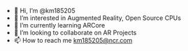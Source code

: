 - 👋 Hi, I’m @km185205
- 👀 I’m interested in Augmented Reality, Open Source CPUs
- 🌱 I’m currently learning ARCore
- 💞️ I’m looking to collaborate on AR Projects
- 📫 How to reach me km185205@ncr.com

<!---
km185205/km185205 is a ✨ special ✨ repository because its `README.md` (this file) appears on your GitHub profile.
You can click the Preview link to take a look at your changes.
--->

